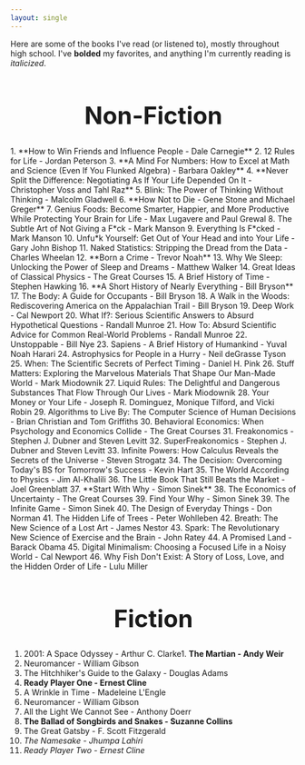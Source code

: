 ```yaml
---
layout: single
---
```


Here are some of the books I've read (or listened to), mostly throughout high school. I've **bolded** my favorites, and anything I'm currently reading is _italicized_.

<h1 id="Stanford-AI" style="font-size: 3em; text-align: center">Non-Fiction</h1>
1. **How to Win Friends and Influence People - Dale Carnegie**
2. 12 Rules for Life - Jordan Peterson
3. **A Mind For Numbers: How to Excel at Math and Science (Even If You Flunked Algebra) - Barbara Oakley**
4. **Never Split the Difference: Negotiating As If Your Life Depended On It - Christopher Voss and Tahl Raz**
5. Blink: The Power of Thinking Without Thinking - Malcolm Gladwell
6. **How Not to Die - Gene Stone and Michael Greger**
7. Genius Foods: Become Smarter, Happier, and More Productive While Protecting Your Brain for Life - Max Lugavere and Paul Grewal
8. The Subtle Art of Not Giving a F*ck - Mark Manson
9. Everything Is F*cked - Mark Manson
10. Unfu*k Yourself: Get Out of Your Head and into Your Life - Gary John Bishop
11. Naked Statistics: Stripping the Dread from the Data - Charles Wheelan
12. **Born a Crime - Trevor Noah**
13. Why We Sleep: Unlocking the Power of Sleep and Dreams - Matthew Walker
14. Great Ideas of Classical Physics - The Great Courses
15. A Brief History of Time - Stephen Hawking
16. **A Short History of Nearly Everything - Bill Bryson**
17. The Body: A Guide for Occupants - Bill Bryson
18. A Walk in the Woods: Rediscovering America on the Appalachian Trail - Bill Bryson
19. Deep Work - Cal Newport
20. What If?: Serious Scientific Answers to Absurd Hypothetical Questions - Randall Munroe
21. How To: Absurd Scientific Advice for Common Real-World Problems - Randall Munroe
22. Unstoppable - Bill Nye
23. Sapiens - A Brief History of Humankind - Yuval Noah Harari
24. Astrophysics for People in a Hurry - Neil deGrasse Tyson
25. When: The Scientific Secrets of Perfect Timing - Daniel H. Pink
26. Stuff Matters: Exploring the Marvelous Materials That Shape Our Man-Made World - Mark Miodownik
27. Liquid Rules: The Delightful and Dangerous Substances That Flow Through Our Lives - Mark Miodownik
28. Your Money or Your Life - Joseph R. Dominguez, Monique Tilford, and Vicki Robin
29. Algorithms to Live By: The Computer Science of Human Decisions - Brian Christian and Tom Griffiths
30. Behavioral Economics: When Psychology and Economics Collide - The Great Courses
31. Freakonomics - Stephen J. Dubner and Steven Levitt
32. SuperFreakonomics - Stephen J. Dubner and Steven Levitt
33. Infinite Powers: How Calculus Reveals the Secrets of the Universe - Steven Strogatz
34. The Decision: Overcoming Today's BS for Tomorrow's Success - Kevin Hart
35. The World According to Physics - Jim Al-Khalili
36. The Little Book That Still Beats the Market - Joel Greenblatt
37. **Start With Why - Simon Sinek**
38. The Economics of Uncertainty - The Great Courses
39. Find Your Why - Simon Sinek
39. The Infinite Game - Simon Sinek
40. The Design of Everyday Things - Don Norman
41. The Hidden Life of Trees - Peter Wohlleben
42. Breath: The New Science of a Lost Art - James Nestor
43. Spark: The Revolutionary New Science of Exercise and the Brain - John Ratey
44. A Promised Land - Barack Obama
45. Digital Minimalism: Choosing a Focused Life in a Noisy World - Cal Newport
46. Why Fish Don't Exist: A Story of Loss, Love, and the Hidden Order of Life - Lulu Miller


<h1 id="Stanford-AI" style="font-size: 3em; text-align: center">Fiction</h1>

1. 2001: A Space Odyssey - Arthur C. Clarke1. **The Martian - Andy Weir**
2. Neuromancer - William Gibson
3. The Hitchhiker's Guide to the Galaxy - Douglas Adams
4. **Ready Player One - Ernest Cline**
5. A Wrinkle in Time - Madeleine L'Engle
6. Neuromancer - William Gibson
7. All the Light We Cannot See - Anthony Doerr
8. **The Ballad of Songbirds and Snakes - Suzanne Collins**
9. The Great Gatsby - F. Scott Fitzgerald
10. *The Namesake - Jhumpa Lahiri*
11. *Ready Player Two - Ernest Cline*